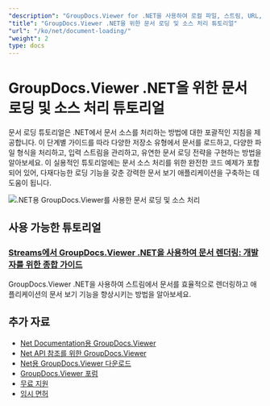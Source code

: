 ```yaml
---
"description": "GroupDocs.Viewer for .NET을 사용하여 로컬 파일, 스트림, URL, 클라우드 스토리지 등 다양한 소스에서 문서를 로드하는 방법을 알아보세요."
"title": "GroupDocs.Viewer .NET을 위한 문서 로딩 및 소스 처리 튜토리얼"
"url": "/ko/net/document-loading/"
"weight": 2
type: docs
---
```

# GroupDocs.Viewer .NET을 위한 문서 로딩 및 소스 처리 튜토리얼

문서 로딩 튜토리얼은 .NET에서 문서 소스를 처리하는 방법에 대한 포괄적인 지침을 제공합니다. 이 단계별 가이드를 따라 다양한 저장소 유형에서 문서를 로드하고, 다양한 파일 형식을 처리하고, 입력 스트림을 관리하고, 유연한 문서 로딩 전략을 구현하는 방법을 알아보세요. 이 실용적인 튜토리얼에는 문서 소스 처리를 위한 완전한 코드 예제가 포함되어 있어, 다재다능한 로딩 기능을 갖춘 강력한 문서 보기 애플리케이션을 구축하는 데 도움이 됩니다.

![.NET용 GroupDocs.Viewer를 사용한 문서 로딩 및 소스 처리](/viewer/document-loading/image.png)

## 사용 가능한 튜토리얼

### [Streams에서 GroupDocs.Viewer .NET을 사용하여 문서 렌더링: 개발자를 위한 종합 가이드](./render-documents-groupdocs-viewer-net-streams/)
GroupDocs.Viewer .NET을 사용하여 스트림에서 문서를 효율적으로 렌더링하고 애플리케이션의 문서 보기 기능을 향상시키는 방법을 알아보세요.

## 추가 자료

- [Net Documentation용 GroupDocs.Viewer](https://docs.groupdocs.com/viewer/net/)
- [Net API 참조를 위한 GroupDocs.Viewer](https://reference.groupdocs.com/viewer/net/)
- [Net용 GroupDocs.Viewer 다운로드](https://releases.groupdocs.com/viewer/net/)
- [GroupDocs.Viewer 포럼](https://forum.groupdocs.com/c/viewer/9)
- [무료 지원](https://forum.groupdocs.com/)
- [임시 면허](https://purchase.groupdocs.com/temporary-license/)